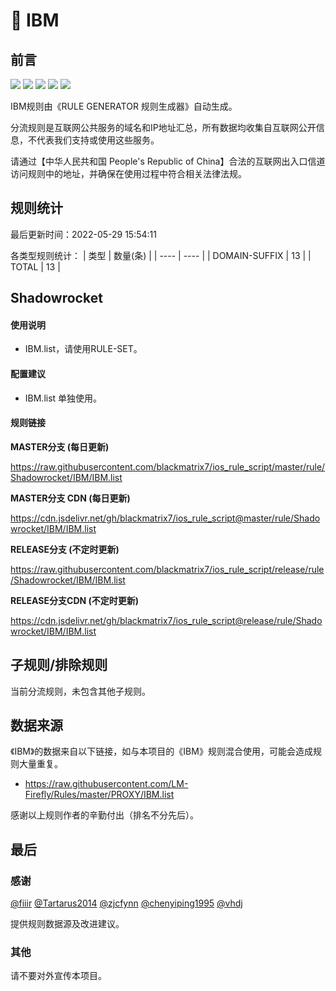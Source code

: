 # 🧸 IBM

## 前言

![](https://shields.io/badge/-移除重复规则-ff69b4) ![](https://shields.io/badge/-DOMAIN与DOMAIN--SUFFIX合并-green) ![](https://shields.io/badge/-DOMAIN--SUFFIX间合并-critical) ![](https://shields.io/badge/-DOMAIN--SUFFIX与DOMAIN--KEYWORD合并-blue) ![](https://shields.io/badge/-IP--CIDR(6)合并-blueviolet) 

IBM规则由《RULE GENERATOR 规则生成器》自动生成。

分流规则是互联网公共服务的域名和IP地址汇总，所有数据均收集自互联网公开信息，不代表我们支持或使用这些服务。

请通过【中华人民共和国 People's Republic of China】合法的互联网出入口信道访问规则中的地址，并确保在使用过程中符合相关法律法规。

## 规则统计

最后更新时间：2022-05-29 15:54:11

各类型规则统计：
| 类型 | 数量(条)  | 
| ---- | ----  |
| DOMAIN-SUFFIX | 13  | 
| TOTAL | 13  | 


## Shadowrocket 

#### 使用说明
- IBM.list，请使用RULE-SET。

#### 配置建议
- IBM.list 单独使用。

#### 规则链接
**MASTER分支 (每日更新)**

https://raw.githubusercontent.com/blackmatrix7/ios_rule_script/master/rule/Shadowrocket/IBM/IBM.list

**MASTER分支 CDN (每日更新)**

https://cdn.jsdelivr.net/gh/blackmatrix7/ios_rule_script@master/rule/Shadowrocket/IBM/IBM.list

**RELEASE分支 (不定时更新)**

https://raw.githubusercontent.com/blackmatrix7/ios_rule_script/release/rule/Shadowrocket/IBM/IBM.list

**RELEASE分支CDN (不定时更新)**

https://cdn.jsdelivr.net/gh/blackmatrix7/ios_rule_script@release/rule/Shadowrocket/IBM/IBM.list

## 子规则/排除规则


当前分流规则，未包含其他子规则。

## 数据来源

《IBM》的数据来自以下链接，如与本项目的《IBM》规则混合使用，可能会造成规则大量重复。

- https://raw.githubusercontent.com/LM-Firefly/Rules/master/PROXY/IBM.list


感谢以上规则作者的辛勤付出（排名不分先后）。

## 最后

### 感谢

[@fiiir](https://github.com/fiiir) [@Tartarus2014](https://github.com/Tartarus2014) [@zjcfynn](https://github.com/zjcfynn) [@chenyiping1995](https://github.com/chenyiping1995) [@vhdj](https://github.com/vhdj)

提供规则数据源及改进建议。

### 其他

请不要对外宣传本项目。